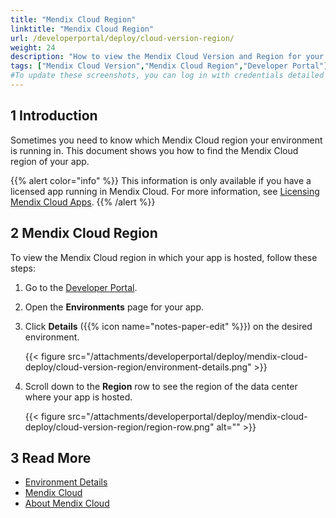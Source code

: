 ```yaml
---
title: "Mendix Cloud Region"
linktitle: "Mendix Cloud Region"
url: /developerportal/deploy/cloud-version-region/
weight: 24
description: "How to view the Mendix Cloud Version and Region for your app."
tags: ["Mendix Cloud Version","Mendix Cloud Region","Developer Portal"]
#To update these screenshots, you can log in with credentials detailed in How to Update Screenshots Using Team Apps.
---
```


## 1 Introduction

Sometimes you need to know which Mendix Cloud region your environment is running in. This document shows you how to find the Mendix Cloud region of your app.

{{% alert color="info" %}}
This information is only available if you have a licensed app running in Mendix Cloud. For more information, see [Licensing Mendix Cloud Apps](/developerportal/deploy/licensing-apps/).
{{% /alert %}}

## 2 Mendix Cloud Region

To view the Mendix Cloud region in which your app is hosted, follow these steps:

1. Go to the [Developer Portal](https://sprintr.home.mendix.com).

2. Open the **Environments** page for your app.

3. Click **Details** ({{% icon name="notes-paper-edit" %}}) on the desired environment.

    {{< figure src="/attachments/developerportal/deploy/mendix-cloud-deploy/cloud-version-region/environment-details.png" >}}

4. Scroll down to the **Region** row to see the region of the data center where your app is hosted.

    {{< figure src="/attachments/developerportal/deploy/mendix-cloud-deploy/cloud-version-region/region-row.png" alt="" >}}

## 3 Read More

* [Environment Details](/developerportal/deploy/environments-details/)
* [Mendix Cloud](/developerportal/deploy/mendix-cloud-deploy/)
* [About Mendix Cloud](/developerportal/deploy/mxcloudv4/)
